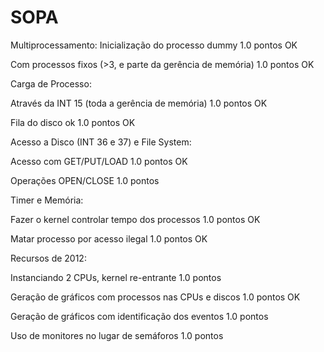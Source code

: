 SOPA
====


Multiprocessamento:
Inicialização do processo dummy  1.0 pontos OK

Com processos fixos (>3, e parte da gerência de memória) 1.0 pontos OK




Carga de Processo:

Através da INT 15 (toda a gerência de memória) 1.0 pontos OK

Fila do disco ok 1.0 pontos  OK




Acesso a Disco (INT 36 e 37) e File System:

Acesso com GET/PUT/LOAD 1.0 pontos OK

Operações OPEN/CLOSE 1.0 pontos




Timer e Memória:

Fazer o kernel controlar tempo dos processos 1.0 pontos OK 

Matar processo por acesso ilegal  1.0 pontos OK




Recursos de 2012:

Instanciando 2 CPUs, kernel re-entrante 1.0 pontos

Geração de gráficos com processos nas CPUs e discos 1.0 pontos OK

Geração de gráficos com identificação dos eventos 1.0 pontos

Uso de monitores no lugar de semáforos 1.0 pontos
